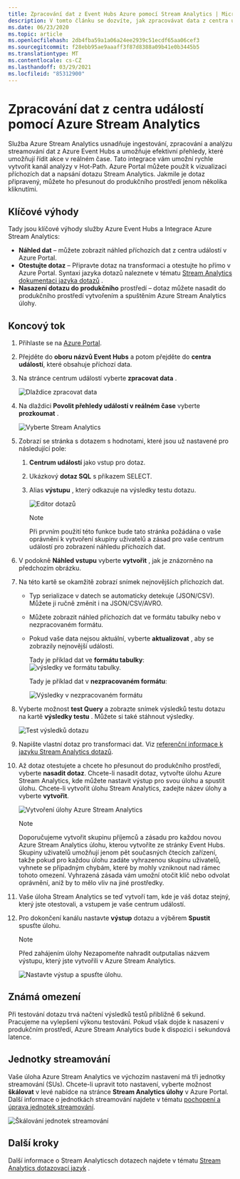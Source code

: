 ```yaml
---
title: Zpracování dat z Event Hubs Azure pomocí Stream Analytics | Microsoft Docs
description: V tomto článku se dozvíte, jak zpracovávat data z centra událostí Azure pomocí úlohy Azure Stream Analytics.
ms.date: 06/23/2020
ms.topic: article
ms.openlocfilehash: 2db4fba59a1a06a24ee2939c51ecdf65aa06cef3
ms.sourcegitcommit: f28ebb95ae9aaaff3f87d8388a09b41e0b3445b5
ms.translationtype: MT
ms.contentlocale: cs-CZ
ms.lasthandoff: 03/29/2021
ms.locfileid: "85312900"
---
```

# <a name="process-data-from-your-event-hub-using-azure-stream-analytics"></a>Zpracování dat z centra událostí pomocí Azure Stream Analytics 
Služba Azure Stream Analytics usnadňuje ingestování, zpracování a analýzu streamování dat z Azure Event Hubs a umožňuje efektivní přehledy, které umožňují řídit akce v reálném čase. Tato integrace vám umožní rychle vytvořit kanál analýzy v Hot-Path. Azure Portal můžete použít k vizualizaci příchozích dat a napsání dotazu Stream Analytics. Jakmile je dotaz připravený, můžete ho přesunout do produkčního prostředí jenom několika kliknutími. 

## <a name="key-benefits"></a>Klíčové výhody
Tady jsou klíčové výhody služby Azure Event Hubs a Integrace Azure Stream Analytics: 
- **Náhled dat** – můžete zobrazit náhled příchozích dat z centra událostí v Azure Portal.
- **Otestujte dotaz** – Připravte dotaz na transformaci a otestujte ho přímo v Azure Portal. Syntaxi jazyka dotazů naleznete v tématu [Stream Analytics dokumentaci jazyka dotazů](/stream-analytics-query/built-in-functions-azure-stream-analytics) .
- **Nasazení dotazu do produkčního** prostředí – dotaz můžete nasadit do produkčního prostředí vytvořením a spuštěním Azure Stream Analytics úlohy.

## <a name="end-to-end-flow"></a>Koncový tok

1. Přihlaste se na [Azure Portal](https://portal.azure.com). 
1. Přejděte do **oboru názvů Event Hubs** a potom přejděte do **centra událostí**, které obsahuje příchozí data. 
1. Na stránce centrum událostí vyberte **zpracovat data** .  

    ![Dlaždice zpracovat data](./media/process-data-azure-stream-analytics/process-data-tile.png)
1. Na dlaždici **Povolit přehledy událostí v reálném čase** vyberte **prozkoumat** . 

    ![Vyberte Stream Analytics](./media/process-data-azure-stream-analytics/process-data-page-explore-stream-analytics.png)
1. Zobrazí se stránka s dotazem s hodnotami, které jsou už nastavené pro následující pole:
    1. **Centrum událostí** jako vstup pro dotaz.
    1. Ukázkový **dotaz SQL** s příkazem SELECT. 
    1. Alias **výstupu** , který odkazuje na výsledky testu dotazu. 

        ![Editor dotazů](./media/process-data-azure-stream-analytics/query-editor.png)
        
        > [!NOTE]
        >  Při prvním použití této funkce bude tato stránka požádána o vaše oprávnění k vytvoření skupiny uživatelů a zásad pro vaše centrum událostí pro zobrazení náhledu příchozích dat.
1. V podokně **Náhled vstupu** vyberte **vytvořit** , jak je znázorněno na předchozím obrázku. 
1. Na této kartě se okamžitě zobrazí snímek nejnovějších příchozích dat.
    - Typ serializace v datech se automaticky detekuje (JSON/CSV). Můžete ji ručně změnit i na JSON/CSV/AVRO.
    - Můžete zobrazit náhled příchozích dat ve formátu tabulky nebo v nezpracovaném formátu. 
    - Pokud vaše data nejsou aktuální, vyberte **aktualizovat** , aby se zobrazily nejnovější události. 

        Tady je příklad dat ve **formátu tabulky**:   ![ výsledky ve formátu tabulky.](./media/process-data-azure-stream-analytics/snapshot-results.png)

        Tady je příklad dat v **nezpracovaném formátu**: 

        ![Výsledky v nezpracovaném formátu](./media/process-data-azure-stream-analytics/snapshot-results-raw-format.png)
1. Vyberte možnost **test Query** a zobrazte snímek výsledků testu dotazu na kartě **výsledky testu** . Můžete si také stáhnout výsledky.

    ![Test výsledků dotazu](./media/process-data-azure-stream-analytics/test-results.png)
1. Napište vlastní dotaz pro transformaci dat. Viz [referenční informace k jazyku Stream Analytics dotazů](/stream-analytics-query/stream-analytics-query-language-reference).
1. Až dotaz otestujete a chcete ho přesunout do produkčního prostředí, vyberte **nasadit dotaz**. Chcete-li nasadit dotaz, vytvořte úlohu Azure Stream Analytics, kde můžete nastavit výstup pro svou úlohu a spustit úlohu. Chcete-li vytvořit úlohu Stream Analytics, zadejte název úlohy a vyberte **vytvořit**.

      ![Vytvoření úlohy Azure Stream Analytics](./media/process-data-azure-stream-analytics/create-stream-analytics-job.png)

      > [!NOTE] 
      >  Doporučujeme vytvořit skupinu příjemců a zásadu pro každou novou Azure Stream Analytics úlohu, kterou vytvoříte ze stránky Event Hubs. Skupiny uživatelů umožňují jenom pět současných čtecích zařízení, takže pokud pro každou úlohu zadáte vyhrazenou skupinu uživatelů, vyhnete se případným chybám, které by mohly vzniknout nad rámec tohoto omezení. Vyhrazená zásada vám umožní otočit klíč nebo odvolat oprávnění, aniž by to mělo vliv na jiné prostředky. 
1. Vaše úloha Stream Analytics se teď vytvoří tam, kde je váš dotaz stejný, který jste otestovali, a vstupem je vaše centrum událostí. 

9.  Pro dokončení kanálu nastavte **výstup** dotazu a výběrem **Spustit** spusťte úlohu.

    > [!NOTE]
    > Před zahájením úlohy Nezapomeňte nahradit outputalias názvem výstupu, který jste vytvořili v Azure Stream Analytics.

      ![Nastavte výstup a spusťte úlohu.](./media/process-data-azure-stream-analytics/set-output-start-job.png)


## <a name="known-limitations"></a>Známá omezení
Při testování dotazu trvá načtení výsledků testů přibližně 6 sekund. Pracujeme na vylepšení výkonu testování. Pokud však dojde k nasazení v produkčním prostředí, Azure Stream Analytics bude k dispozici i sekundová latence.

## <a name="streaming-units"></a>Jednotky streamování
Vaše úloha Azure Stream Analytics ve výchozím nastavení má tři jednotky streamování (SUs). Chcete-li upravit toto nastavení, vyberte možnost **škálovat** v levé nabídce na stránce **Stream Analytics úlohy** v Azure Portal. Další informace o jednotkách streamování najdete v tématu [pochopení a úprava jednotek streamování](../stream-analytics/stream-analytics-streaming-unit-consumption.md).

![Škálování jednotek streamování](./media/process-data-azure-stream-analytics/scale.png)

## <a name="next-steps"></a>Další kroky
Další informace o Stream Analyticsch dotazech najdete v tématu [Stream Analytics dotazovací jazyk](/stream-analytics-query/built-in-functions-azure-stream-analytics) .
